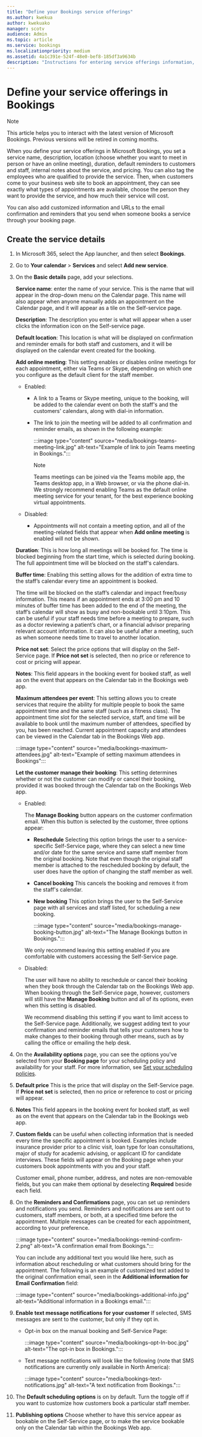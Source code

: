 ```yaml
---
title: "Define your Bookings service offerings"
ms.author: kwekua
author: kwekuako
manager: scotv
audience: Admin
ms.topic: article
ms.service: bookings
ms.localizationpriority: medium
ms.assetid: 4a1c391e-524f-48e0-bef8-185df3a9634b
description: "Instructions for entering service offerings information, including service name, description, location, duration, and pricing. You can also tag the employees who are qualified to provide the service."
---
```


# Define your service offerings in Bookings

> [!NOTE]
> This article helps you to interact with the latest version of Microsoft Bookings. Previous versions will be retired in coming months.

When you define your service offerings in Microsoft Bookings, you set a service name, description, location (choose whether you want to meet in person or have an online meeting), duration, default reminders to customers and staff, internal notes about the service, and pricing. You can also tag the employees who are qualified to provide the service. Then, when customers come to your business web site to book an appointment, they can see exactly what types of appointments are available, choose the person they want to provide the service, and how much their service will cost.

You can also add customized information and URLs to the email confirmation and reminders that you send when someone books a service through your booking page.

## Create the service details

1. In Microsoft 365, select the App launcher, and then select **Bookings**.

2. Go to **Your calendar** > **Services** and select **Add new service**.

3. On the **Basic details** page, add your selections.

   **Service name**: enter the name of your service. This is the name that will appear in the drop-down menu on the Calendar page. This name will also appear when anyone manually adds an appointment on the Calendar page, and it will appear as a tile on the Self-service page.

   **Description**: The description you enter is what will appear when a user clicks the information icon on the Self-service page.

   **Default location**: This location is what will be displayed on confirmation and reminder emails for both staff and customers, and it will be displayed on the calendar event created for the booking.

   **Add online meeting**: This setting enables or disables online meetings for each appointment, either via Teams or Skype, depending on which one you configure as the default client for the staff member.

   - Enabled:
     - A link to a Teams or Skype meeting, unique to the booking, will be added to the calendar event on both the staff's and the customers' calendars, along with dial-in information.
     - The link to join the meeting will be added to all confirmation and reminder emails, as shown in the following example:

       :::image type="content" source="media/bookings-teams-meeting-link.jpg" alt-text="Example of link to join Teams meeting in Bookings.":::

       > [!NOTE]
       > Teams meetings can be joined via the Teams mobile app, the Teams desktop app, in a Web browser, or via the phone dial-in. We strongly recommend enabling Teams as the default online meeting service for your tenant, for the best experience booking virtual appointments.

   - Disabled:
     - Appointments will not contain a meeting option, and all of the meeting-related fields that appear when **Add online meeting** is enabled will not be shown.

   **Duration**: This is how long all meetings will be booked for. The time is blocked beginning from the start time, which is selected during booking. The full appointment time will be blocked on the staff's calendars.

   **Buffer time**: Enabling this setting allows for the addition of extra time to the staff’s calendar every time an appointment is booked.

   The time will be blocked on the staff’s calendar and impact free/busy information. This means if an appointment ends at 3:00 pm and 10 minutes of buffer time has been added to the end of the meeting, the staff’s calendar will show as busy and non-bookable until 3:10pm. This can be useful if your staff needs time before a meeting to prepare, such as a doctor reviewing a patient’s chart, or a financial advisor preparing relevant account information. It can also be useful after a meeting, such as when someone needs time to travel to another location.

   **Price not set**: Select the price options that will display on the Self-Service page. If **Price not set** is selected, then no price or reference to cost or pricing will appear.

   **Notes**: This field appears in the booking event for booked staff, as well as on the event that appears on the Calendar tab in the Bookings web app.

   **Maximum attendees per event**: This setting allows you to create services that require the ability for multiple people to book the same appointment time and the same staff (such as a fitness class). The appointment time slot for the selected service, staff, and time will be available to book until the maximum number of attendees, specified by you, has been reached. Current appointment capacity and attendees can be viewed in the Calendar tab in the Bookings Web app.

   :::image type="content" source="media/bookings-maximum-attendees.jpg" alt-text="Example of setting maximum attendees in Bookings":::

   **Let the customer manage their booking**: This setting determines whether or not the customer can modify or cancel their booking, provided it was booked through the Calendar tab on the Bookings Web app.

   - Enabled:

     The **Manage Booking** button appears on the customer confirmation email. When this button is selected by the customer, three options appear:

     - **Reschedule** Selecting this option brings the user to a service-specific Self-Service page, where they can select a new time and/or date for the same service and same staff member from the original booking. Note that even though the original staff member is attached to the rescheduled booking by default, the user does have the option of changing the staff member as well.
     - **Cancel booking** This cancels the booking and removes it from the staff's calendar.
     - **New booking** This option brings the user to the Self-Service page with all services and staff listed, for scheduling a new booking.

        :::image type="content" source="media/bookings-manage-booking-button.jpg" alt-text="The Manage Bookings button in Bookings.":::

      We only recommend leaving this setting enabled if you are comfortable with customers accessing the Self-Service page.

   - Disabled:

     The user will have no ability to reschedule or cancel their booking when they book through the Calendar tab on the Bookings Web app. When booking through the Self-Service page, however, customers will still have the **Manage Booking** button and all of its options, even when this setting is disabled.

     We recommend disabling this setting if you want to limit access to the Self-Service page. Additionally, we suggest adding text to your confirmation and reminder emails that tells your customers how to make changes to their booking through other means, such as by calling the office or emailing the help desk.

4. On the **Availability options** page, you can see the options you've selected from your **Booking page** for your scheduling policy and availability for your staff. For more information, see [Set your scheduling policies](set-scheduling-policies.md).

5. **Default price**  This is the price that will display on the Self-Service page. If **Price not set** is selected, then no price or reference to cost or pricing will appear.

6. **Notes** This field appears in the booking event for booked staff, as well as on the event that appears on the Calendar tab in the Bookings web app.

7. **Custom fields** can be useful when collecting information that is needed every time the specific appointment is booked. Examples include insurance provider prior to a clinic visit, loan type for loan consultations, major of study for academic advising, or applicant ID for candidate interviews. These fields will appear on the Booking page when your customers book appointments with you and your staff.

   Customer email, phone number, address, and notes are non-removable fields, but you can make them optional by deselecting **Required** beside each field.

8. On the **Reminders and Confirmations** page, you can set up reminders and notifications you send. Reminders and notifications are sent out to customers, staff members, or both, at a specified time before the appointment. Multiple messages can be created for each appointment, according to your preference.

   :::image type="content" source="media/bookings-remind-confirm-2.png" alt-text="A confirmation email from Bookings.":::

   You can include any additional text you would like here, such as information about rescheduling or what customers should bring for the appointment. The following is an example of customized text added to the original confirmation email, seen in the **Additional information for Email Confirmation** field:

   :::image type="content" source="media/bookings-additional-info.jpg" alt-text="Additional information in a Bookings email.":::

9. **Enable text message notifications for your customer** If selected, SMS messages are sent to the customer, but only if they opt in.

   - Opt-in box on the manual booking and Self-Service Page:

     :::image type="content" source="media/bookings-opt-In-boc.jpg" alt-text="The opt-in box in Bookings.":::

   - Text message notifications will look like the following (note that SMS notifications are currently only available in North America):

     :::image type="content" source="media/bookings-text-notifications.jpg" alt-text="A text notification from Bookings.":::

10. The **Default scheduling options** is on by default. Turn the toggle off if you want to customize how customers book a particular staff member.

11. **Publishing options** Choose whether to have this service appear as bookable on the Self-Service page, or to make the service bookable only on the Calendar tab within the Bookings Web app.
